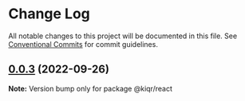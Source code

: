 # Change Log

All notable changes to this project will be documented in this file.
See [Conventional Commits](https://conventionalcommits.org) for commit guidelines.

## [0.0.3](https://github.com/kiqr/node-workspace/compare/@kiqr/react@0.0.2...@kiqr/react@0.0.3) (2022-09-26)

**Note:** Version bump only for package @kiqr/react
